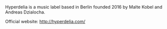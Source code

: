 Hyperdelia is a music label based in Berlin founded 2016 by Malte Kobel and Andreas Dzialocha.

Official website: http://hyperdelia.com/
